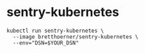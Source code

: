 sentry-kubernetes
=================

    kubectl run sentry-kubernetes \
      --image bretthoerner/sentry-kubernetes \
      --env="DSN=$YOUR_DSN"

